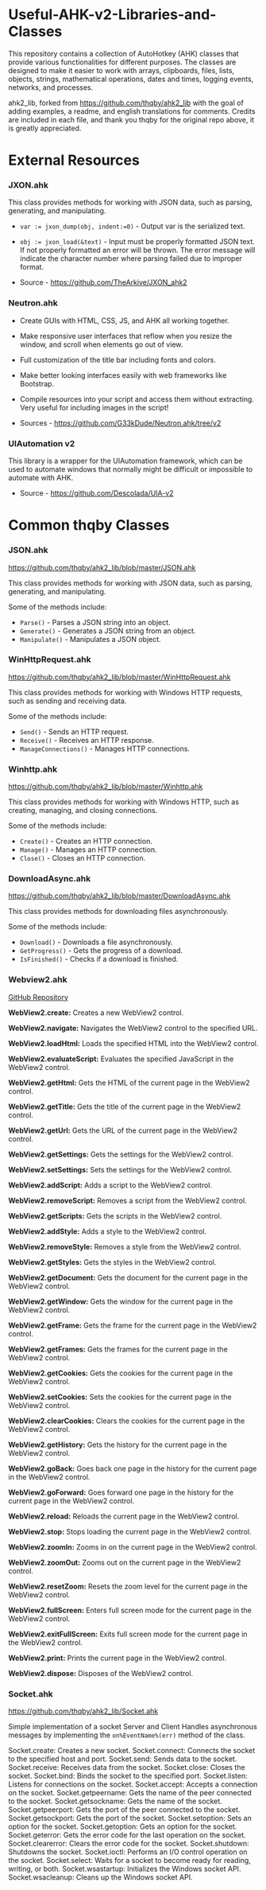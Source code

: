# Useful-AHK-v2-Libraries-and-Classes
This repository contains a collection of AutoHotkey (AHK) classes that provide various functionalities for different purposes. The classes are designed to make it easier to work with arrays, clipboards, files, lists, objects, strings, mathematical operations, dates and times, logging events, networks, and processes.

ahk2_lib, forked from https://github.com/thqby/ahk2_lib with the goal of adding examples, a readme, and english translations for comments. 
Credits are included in each file, and thank you thqby for the original repo above, it is greatly appreciated.

# External Resources 

### JXON.ahk 

This class provides methods for working with JSON data, such as parsing, generating, and manipulating.
- `var := jxon_dump(obj, indent:=0)` -  Output var is the serialized text.

- `obj := jxon_load(&text)` - Input must be properly formatted JSON text. If not properly formatted an error will be thrown. The error message will indicate the character number where parsing failed due to improper format.

-  Source - https://github.com/TheArkive/JXON_ahk2

### Neutron.ahk 

- Create GUIs with HTML, CSS, JS, and AHK all working together.
- Make responsive user interfaces that reflow when you resize the window, and scroll when elements go out of view.
- Full customization of the title bar including fonts and colors.
- Make better looking interfaces easily with web frameworks like Bootstrap.
- Compile resources into your script and access them without extracting. Very useful for including images in the script!

- Sources - https://github.com/G33kDude/Neutron.ahk/tree/v2

### UIAutomation v2
This library is a wrapper for the UIAutomation framework, which can be used to automate windows that normally might be difficult or impossible to automate with AHK.

- Source - https://github.com/Descolada/UIA-v2

# Common thqby Classes 

### JSON.ahk 
https://github.com/thqby/ahk2_lib/blob/master/JSON.ahk

This class provides methods for working with JSON data, such as parsing, generating, and manipulating.

Some of the methods include:
- `Parse()` - Parses a JSON string into an object.
- `Generate()` - Generates a JSON string from an object.
- `Manipulate()` - Manipulates a JSON object.

### WinHttpRequest.ahk
https://github.com/thqby/ahk2_lib/blob/master/WinHttpRequest.ahk

This class provides methods for working with Windows HTTP requests, such as sending and receiving data.

Some of the methods include:
- `Send()` - Sends an HTTP request.
- `Receive()` - Receives an HTTP response.
- `ManageConnections()` - Manages HTTP connections.

### Winhttp.ahk
https://github.com/thqby/ahk2_lib/blob/master/Winhttp.ahk

This class provides methods for working with Windows HTTP, such as creating, managing, and closing connections.

Some of the methods include:
- `Create()` - Creates an HTTP connection.
- `Manage()` - Manages an HTTP connection.
- `Close()` - Closes an HTTP connection.

### DownloadAsync.ahk
https://github.com/thqby/ahk2_lib/blob/master/DownloadAsync.ahk

This class provides methods for downloading files asynchronously.

Some of the methods include:
- `Download()` - Downloads a file asynchronously.
- `GetProgress()` - Gets the progress of a download.
- `IsFinished()` - Checks if a download is finished.

### Webview2.ahk

[GitHub Repository](https://github.com/thqby/ahk2_lib/WebView2)

**WebView2.create:** Creates a new WebView2 control.

**WebView2.navigate:** Navigates the WebView2 control to the specified URL.

**WebView2.loadHtml:** Loads the specified HTML into the WebView2 control.

**WebView2.evaluateScript:** Evaluates the specified JavaScript in the WebView2 control.

**WebView2.getHtml:** Gets the HTML of the current page in the WebView2 control.

**WebView2.getTitle:** Gets the title of the current page in the WebView2 control.

**WebView2.getUrl:** Gets the URL of the current page in the WebView2 control.

**WebView2.getSettings:** Gets the settings for the WebView2 control.

**WebView2.setSettings:** Sets the settings for the WebView2 control.

**WebView2.addScript:** Adds a script to the WebView2 control.

**WebView2.removeScript:** Removes a script from the WebView2 control.

**WebView2.getScripts:** Gets the scripts in the WebView2 control.

**WebView2.addStyle:** Adds a style to the WebView2 control.

**WebView2.removeStyle:** Removes a style from the WebView2 control.

**WebView2.getStyles:** Gets the styles in the WebView2 control.

**WebView2.getDocument:** Gets the document for the current page in the WebView2 control.

**WebView2.getWindow:** Gets the window for the current page in the WebView2 control.

**WebView2.getFrame:** Gets the frame for the current page in the WebView2 control.

**WebView2.getFrames:** Gets the frames for the current page in the WebView2 control.

**WebView2.getCookies:** Gets the cookies for the current page in the WebView2 control.

**WebView2.setCookies:** Sets the cookies for the current page in the WebView2 control.

**WebView2.clearCookies:** Clears the cookies for the current page in the WebView2 control.

**WebView2.getHistory:** Gets the history for the current page in the WebView2 control.

**WebView2.goBack:** Goes back one page in the history for the current page in the WebView2 control.

**WebView2.goForward:** Goes forward one page in the history for the current page in the WebView2 control.

**WebView2.reload:** Reloads the current page in the WebView2 control.

**WebView2.stop:** Stops loading the current page in the WebView2 control.

**WebView2.zoomIn:** Zooms in on the current page in the WebView2 control.

**WebView2.zoomOut:** Zooms out on the current page in the WebView2 control.

**WebView2.resetZoom:** Resets the zoom level for the current page in the WebView2 control.

**WebView2.fullScreen:** Enters full screen mode for the current page in the WebView2 control.

**WebView2.exitFullScreen:** Exits full screen mode for the current page in the WebView2 control.

**WebView2.print:** Prints the current page in the WebView2 control.

**WebView2.dispose:** Disposes of the WebView2 control.


### Socket.ahk 
https://github.com/thqby/ahk2_lib/Socket.ahk

Simple implementation of a socket Server and Client
Handles asynchronous messages by implementing the `on%EventName%(err)` method of the class.

Socket.create: Creates a new socket.
Socket.connect: Connects the socket to the specified host and port.
Socket.send: Sends data to the socket.
Socket.receive: Receives data from the socket.
Socket.close: Closes the socket.
Socket.bind: Binds the socket to the specified port.
Socket.listen: Listens for connections on the socket.
Socket.accept: Accepts a connection on the socket.
Socket.getpeername: Gets the name of the peer connected to the socket.
Socket.getsockname: Gets the name of the socket.
Socket.getpeerport: Gets the port of the peer connected to the socket.
Socket.getsockport: Gets the port of the socket.
Socket.setoption: Sets an option for the socket.
Socket.getoption: Gets an option for the socket.
Socket.geterror: Gets the error code for the last operation on the socket.
Socket.clearerror: Clears the error code for the socket.
Socket.shutdown: Shutdowns the socket.
Socket.ioctl: Performs an I/O control operation on the socket.
Socket.select: Waits for a socket to become ready for reading, writing, or both.
Socket.wsastartup: Initializes the Windows socket API.
Socket.wsacleanup: Cleans up the Windows socket API.


